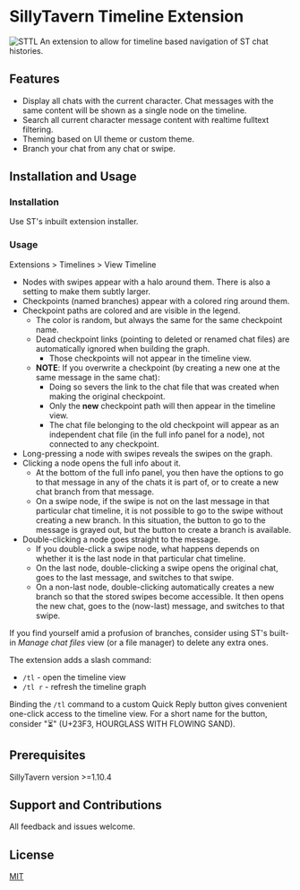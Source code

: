 # SillyTavern Timeline Extension
![STTL](https://github.com/city-unit/SillyTavern-Timelines/assets/140349364/7ef54816-b156-4002-af46-236635b6f0d6)
An extension to allow for timeline based navigation of ST chat histories.


## Features

- Display all chats with the current character. Chat messages with the same content will be shown as a single node on the timeline.
- Search all current character message content with realtime fulltext filtering.
- Theming based on UI theme or custom theme.
- Branch your chat from any chat or swipe.

## Installation and Usage

### Installation

Use ST's inbuilt extension installer.

### Usage

Extensions > Timelines > View Timeline

- Nodes with swipes appear with a halo around them. There is also a setting to make them subtly larger.
- Checkpoints (named branches) appear with a colored ring around them.
- Checkpoint paths are colored and are visible in the legend.
  - The color is random, but always the same for the same checkpoint name.
  - Dead checkpoint links (pointing to deleted or renamed chat files) are automatically ignored when building the graph.
    - Those checkpoints will not appear in the timeline view.
  - **NOTE**: If you overwrite a checkpoint (by creating a new one at the same message in the same chat):
    - Doing so severs the link to the chat file that was created when making the original checkpoint.
    - Only the **new** checkpoint path will then appear in the timeline view.
    - The chat file belonging to the old checkpoint will appear as an independent chat file (in the full info panel for a node), not connected to any checkpoint.
- Long-pressing a node with swipes reveals the swipes on the graph.
- Clicking a node opens the full info about it.
  - At the bottom of the full info panel, you then have the options to go to that message in any of the chats it is part of, or to create a new chat branch from that message.
  - On a swipe node, if the swipe is not on the last message in that particular chat timeline, it is not possible to go to the swipe without creating a new branch. In this situation, the button to go to the message is grayed out, but the button to create a branch is available.
- Double-clicking a node goes straight to the message.
  - If you double-click a swipe node, what happens depends on whether it is the last node in that particular chat timeline.
  - On the last node, double-clicking a swipe opens the original chat, goes to the last message, and switches to that swipe.
  - On a non-last node, double-clicking automatically creates a new branch so that the stored swipes become accessible. It then opens the new chat, goes to the (now-last) message, and switches to that swipe.

If you find yourself amid a profusion of branches, consider using ST's built-in *Manage chat files* view (or a file manager) to delete any extra ones.

The extension adds a slash command:

- `/tl` - open the timeline view
- `/tl r` - refresh the timeline graph

Binding the `/tl` command to a custom Quick Reply button gives convenient one-click access to the timeline view. For a short name for the button, consider "⏳" (U+23F3, HOURGLASS WITH FLOWING SAND).



## Prerequisites

SillyTavern version >=1.10.4

## Support and Contributions

All feedback and issues welcome.

## License

[MIT](https://github.com/city-unit/SillyTavern-Timelines/blob/master/LICENSE)
